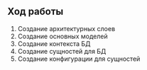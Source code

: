 ## Ход работы

1. Создание архитектурных слоев
2. Создание основных моделей
3. Создание контекста БД
4. Создание сущностей для БД
5. Создание конфигурации для сущностей